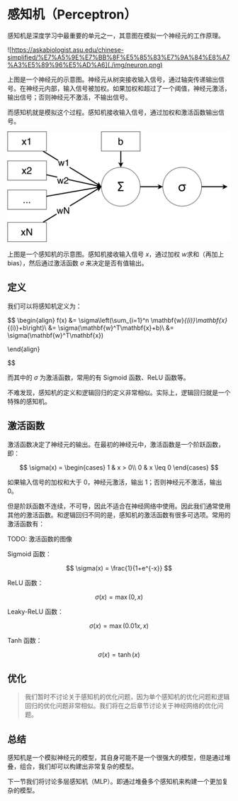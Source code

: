 # 感知机（Perceptron）

感知机是深度学习中最重要的单元之一，其意图在模拟一个神经元的工作原理。

![https://askabiologist.asu.edu/chinese-simplified/%E7%A5%9E%E7%BB%8F%E5%85%83%E7%9A%84%E8%A7%A3%E5%89%96%E5%AD%A6](./img/neuron.png)

上图是一个神经元的示意图。神经元从树突接收输入信号，通过轴突传递输出信号。在神经元内部，输入信号被加权。如果加权和超过了一个阈值，神经元激活，输出信号；否则神经元不激活，不输出信号。

而感知机就是模拟这个过程。感知机接收输入信号，通过加权和激活函数输出信号。

![](./img/perceptron.png)

上图是一个感知机的示意图。感知机接收输入信号 $x$，通过加权 $w$求和（再加上bias），然后通过激活函数 $\sigma$ 来决定是否有值输出。

## 定义

我们可以将感知机定义为：

$$
\begin{align}
f(x) 
&= \sigma\left(\sum_{i=1}^n \mathbf{w}_{(i)}\mathbf{x}_{(i)}+b\right)\\
&= \sigma(\mathbf{w}^T\mathbf{x}+b)\\
&= \sigma(\mathbf{w}^T\mathbf{x})

\end{align}

$$

而其中的 $\sigma$ 为激活函数，常用的有 Sigmoid 函数、ReLU 函数等。

不难发现，感知机的定义和逻辑回归的定义非常相似。实际上，逻辑回归就是一个特殊的感知机。

## 激活函数

激活函数决定了神经元的输出。在最初的神经元中，激活函数是一个阶跃函数，即：

$$
\sigma(x) = \begin{cases}
1 & x > 0\\
0 & x \leq 0
\end{cases}
$$

如果输入信号的加权和大于 0，神经元激活，输出 1；否则神经元不激活，输出 0。

但是阶跃函数不连续，不可导，因此不适合在神经网络中使用。因此我们通常使用其他的激活函数。和逻辑回归不同的是，感知机的激活函数有很多可选项。常用的激活函数有：

TODO: 激活函数的图像

Sigmoid 函数：

$$
\sigma(x) = \frac{1}{1+e^{-x}}
$$

ReLU 函数：

$$
\sigma(x) = \max(0, x)
$$

Leaky-ReLU 函数：

$$
\sigma(x) = \max(0.01x, x)
$$

Tanh 函数：

$$
\sigma(x) = \tanh(x)
$$

## 优化

> 我们暂时不讨论关于感知机的优化问题，因为单个感知机的优化问题和逻辑回归的优化问题非常相似。我们将在之后章节讨论关于神经网络的优化问题。

## 总结

感知机是一个模拟神经元的模型，其自身可能不是一个很强大的模型，但是通过堆叠，组合，我们却可以构建出非常复杂的模型。

下一节我们将讨论多层感知机（MLP）。即通过堆叠多个感知机来构建一个更加复杂的模型。
